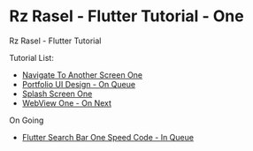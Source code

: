 # Rz Rasel - Flutter Tutorial - One
Rz Rasel - Flutter Tutorial

Tutorial List:
* [Navigate To Another Screen One](https://github.com/rzrasel/Flutter-Tutorial-Rz-Rasel/tree/Flutter-Tutorial-Navigate-To-Another-Screen-One)
* [Portfolio UI Design - On Queue](https://github.com/rzrasel/Rz-Rasel-Flutter-Tutorial-1/tree/Flutter-Portfolio-UI-Design-One-Speed-Code-In-Queue)
* [Splash Screen One](https://github.com/rzrasel/Flutter-Tutorial-Rz-Rasel/tree/Flutter-Tutorial-Splash-Screen-One)
* [WebView One - On Next](https://github.com/rzrasel/Rz-Rasel-Flutter-Tutorial-1/tree/Flutter-Tutorial-WebView-One-On-Line)


On Going
* [Flutter Search Bar One Speed Code - In Queue](https://github.com/rzrasel/Rz-Rasel-Flutter-Tutorial-One/tree/Flutter-Search-Bar-One-Speed-Code-In-Queue)
